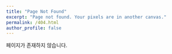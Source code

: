 ```yaml
---
title: "Page Not Found"
excerpt: "Page not found. Your pixels are in another canvas."
permalink: /404.html
author_profile: false
---
```


페이지가 존재하지 않습니다.